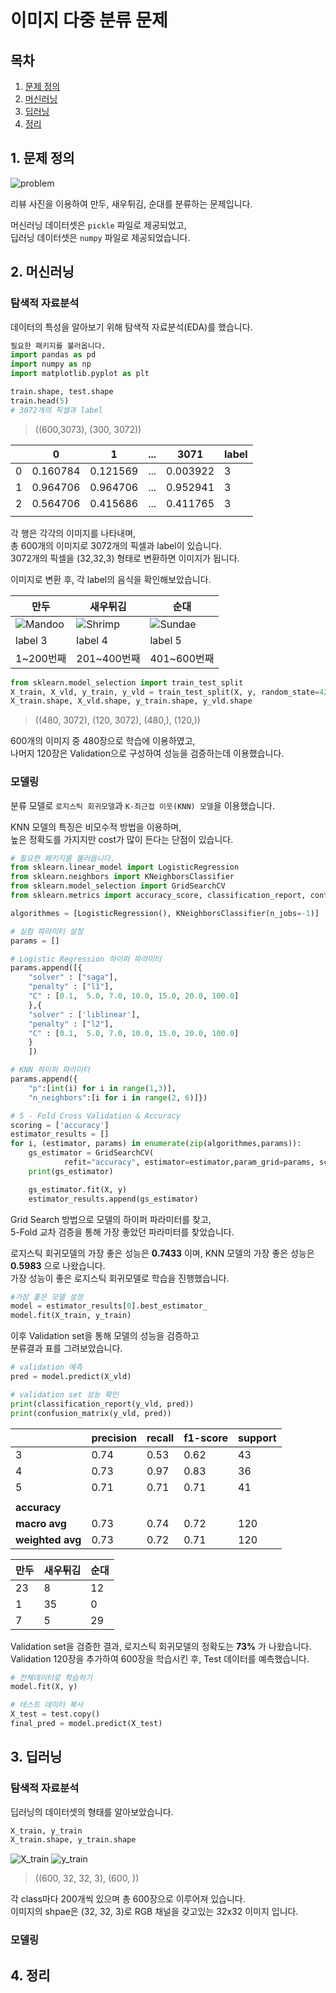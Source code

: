 # 이미지 다중 분류 문제

## 목차
1. [문제 정의](#1-문제-정의)
2. [머신러닝](#2-머신러닝)
3. [딥러닝](#3-딥러닝)
4. [정리](#4-정리)

## 1. 문제 정의

![problem](img/1_camp_exam.png)

리뷰 사진을 이용하여 만두, 새우튀김, 순대를 분류하는 문제입니다.  

머신러닝 데이터셋은 `pickle` 파일로 제공되었고,  
딥러닝 데이터셋은 `numpy` 파일로 제공되었습니다.  

## 2. 머신러닝

### 탐색적 자료분석

데이터의 특성을 알아보기 위해 탐색적 자료분석(EDA)를 했습니다.  

```python
필요한 패키지를 불러옵니다.
import pandas as pd
import numpy as np
import matplotlib.pyplot as plt
```

```python
train.shape, test.shape
train.head(5)
# 3072개의 픽셀과 label
```
> ((600,3073), (300, 3072))

| |0|1|...|3071|label|
|-|-|-|-|-|-|
|0|0.160784|0.121569|...|0.003922|3|
|1|0.964706|0.964706|...|0.952941|3|
|2|	0.564706|0.415686|...|0.411765|3|
|||||||

각 행은 각각의 이미지를 나타내며,    
총 600개의 이미지로 3072개의 픽셀과 label이 있습니다.  
3072개의 픽셀을 (32,32,3) 형태로 변환하면 이미지가 됩니다.  

이미지로 변환 후, 각 label의 음식을 확인해보았습니다.  

| 만두 | 새우튀김 | 순대 |
| --- | --- | --- |
| ![Mandoo](img/Mandoo.png) | ![Shrimp](img/Shrimp.png) | ![Sundae](img/Sundae.png) |
| label 3 | label 4 | label 5 |
| 1~200번째 | 201~400번째 | 401~600번째 |

```python
from sklearn.model_selection import train_test_split
X_train, X_vld, y_train, y_vld = train_test_split(X, y, random_state=42, test_size = .2)
X_train.shape, X_vld.shape, y_train.shape, y_vld.shape
```
> ((480, 3072), (120, 3072), (480,), (120,))

600개의 이미지 중 480장으로 학습에 이용하였고,  
나머지 120장은 Validation으로 구성하여 성능을 검증하는데 이용했습니다.

### 모델링

분류 모델로 `로지스틱 회귀모델`과 `K-최근접 이웃(KNN) 모델`을 이용했습니다.  

KNN 모델의 특징은 비모수적 방법을 이용하며,  
높은 정확도를 가지지만 cost가 많이 든다는 단점이 있습니다.

```python
# 필요한 패키지를 불러옵니다.
from sklearn.linear_model import LogisticRegression
from sklearn.neighbors import KNeighborsClassifier
from sklearn.model_selection import GridSearchCV
from sklearn.metrics import accuracy_score, classification_report, confusion_matrix
```

```python
algorithmes = [LogisticRegression(), KNeighborsClassifier(n_jobs=-1)]

# 실험 파라미터 설정
params = []

# Logistic Regression 하이퍼 파라미터
params.append([{
    "solver" : ["saga"],
    "penalty" : ["l1"],
    "C" : [0.1,  5.0, 7.0, 10.0, 15.0, 20.0, 100.0]
    },{
    "solver" : ['liblinear'],
    "penalty" : ["l2"],
    "C" : [0.1,  5.0, 7.0, 10.0, 15.0, 20.0, 100.0]
    }
    ])

# KNN 하이퍼 파라미터
params.append({
    "p":[int(i) for i in range(1,3)],
    "n_neighbors":[i for i in range(2, 6)]})

# 5 - Fold Cross Validation & Accuracy
scoring = ['accuracy']
estimator_results = []
for i, (estimator, params) in enumerate(zip(algorithmes,params)):
    gs_estimator = GridSearchCV(
            refit="accuracy", estimator=estimator,param_grid=params, scoring=scoring, cv=5, verbose=1, n_jobs=4)
    print(gs_estimator)

    gs_estimator.fit(X, y)
    estimator_results.append(gs_estimator)
```

Grid Search 방법으로 모델의 하이퍼 파라미터를 찾고,  
5-Fold 교차 검증을 통해 가장 좋았던 파라미터를 찾았습니다.  

로지스틱 회귀모델의 가장 좋은 성능은 **0.7433** 이며, KNN 모델의 가장 좋은 성능은 **0.5983** 으로 나왔습니다.  
가장 성능이 좋은 로지스틱 회귀모델로 학습을 진행했습니다.  

```python
#가장 좋은 모델 설정
model = estimator_results[0].best_estimator_
model.fit(X_train, y_train)
```

이후 Validation set을 통해 모델의 성능을 검증하고  
분류결과 표를 그려보았습니다.  

```python
# validation 예측
pred = model.predict(X_vld)

# validation set 성능 확인
print(classification_report(y_vld, pred))
print(confusion_matrix(y_vld, pred))
```

||precision|recall|f1-score|support|
|-|-|-|-|-|
|3|0.74|0.53|0.62|43|
|4|0.73|0.97|0.83|36|
|5|0.71|0.71|0.71|41|
||||||
|**accuracy**|||||0.73|120|
|**macro avg**|0.73|0.74|0.72|120|
|**weighted avg**|0.73|0.72|0.71|120|

| 만두 | 새우튀김 | 순대 |
| --- | --- | --- |
| 23 | 8 | 12 |
| 1 | 35 | 0 |
| 7 | 5 | 29 |

Validation set을 검증한 결과, 로지스틱 회귀모델의 정확도는 **73%** 가 나왔습니다.  
Validation 120장을 추가하여 600장을 학습시킨 후, Test 데이터를 예측했습니다.

```python
# 전체데이터로 학습하기
model.fit(X, y)

# 테스트 데이터 복사
X_test = test.copy()
final_pred = model.predict(X_test)
```

## 3. 딥러닝

### 탐색적 자료분석

딥러닝의 데이터셋의 형태를 알아보았습니다.  

```python
X_train, y_train
X_train.shape, y_train.shape
```
![X_train](img/X_train.jpeg) ![y_train](img/y_train.jpeg)

> ((600, 32, 32, 3), (600, ))

각 class마다 200개씩 있으며 총 600장으로 이루어져 있습니다.  
이미지의 shpae은 (32, 32, 3)로 RGB 채널을 갖고있는 32x32 이미지 입니다.  


### 모델링



## 4. 정리
